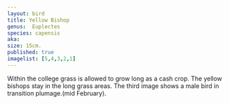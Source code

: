 ```yaml
---
layout: bird
title: Yellow Bishop
genus:  Euplectes
species: capensis
aka: 
size: 15cm.
published: true
imagelist: [5,4,3,2,1]
---
```


Within the college grass is allowed to grow long as a cash crop. The yellow bishops stay in the long grass areas.
The third image shows a male bird in transition plumage.(mid February).
